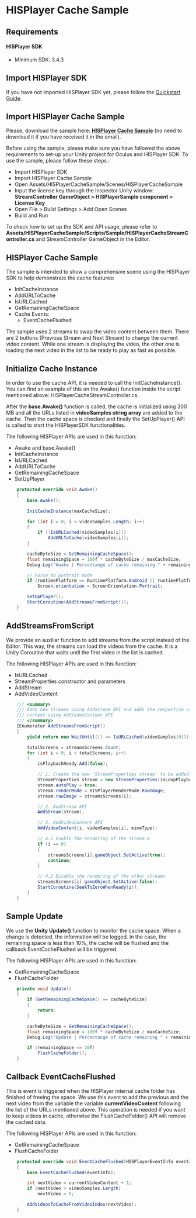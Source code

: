 # HISPlayer Cache Sample

## Requirements

#### HISPlayer SDK
- Minimum SDK: 3.4.3

## Import HISPlayer SDK
If you have not imported HISPlayer SDK yet, please follow the [Quickstart Guide](https://hisplayer.github.io/UnityAndroid-SDK/#/./setup-guide?id=quickstart-guide).

## Import HISPlayer Cache Sample
Please, download the sample here: [**HISPlayer Cache Sample**](https://downloads.hisplayer.com/Unity/AllPlatforms/HISPlayerCacheSample.unitypackage) (no need to download it if you have received it in the email). 

Before using the sample, please make sure you have followed the above requirements to set-up your Unity project for Oculus and HISPlayer SDK. To use the sample, please follow these steps :
  - Import HISPlayer SDK
  - Import HISPlayer Cache Sample
  - Open Assets/HISPlayerCacheSample/Scenes/HISPlayerCacheSample
  - Input the license key through the Inspector Unity window: **StreamController GameObject > HISPlayerSample component > License Key**
  - Open File > Build Settings > Add Open Scenes
  - Build and Run

To check how to set up the SDK and API usage, please refer to **Assets/HISPlayerCacheSample/Scripts/Sample/HISPlayerCacheStreamController.cs** and StreamController GameObject in the Editor.


## HISPlayer Cache Sample

The sample is intended to show a comprehensive scene using the HISPlayer SDK to help demonstrate the cache features:

 * InitCacheInstance
 * AddURLToCache
 * IsURLCached
 * GetRemainingCacheSpace
 * Cache Events:
   * EventCacheFlushed

The sample uses 2 streams to swap the video content between them. There are 2 buttons (Previous Stream and Next Stream) to change the current video content. While one stream is 
displaying the video, the other one is loading the next video in the list to be ready to play as fast as possible.

## Initialize Cache Instance

In order to use the cache API, it is needed to call the InitCacheInstance(). You can find an example of this on the Awake() function inside the script mentioned above: HISPlayerCacheStreamController.cs.

After the **base.Awake()** function is called, the cache is initialized using 300 MB and all the URLs listed in **videoSamples string array** are added to the cache.
Then the cache space is checked and finally the SetUpPlayer() API is called to start the HISPlayerSDK functionalities.

The following HISPlayer APIs are used in this function:

* Awake and base.Awake()
* InitCacheInstance
* IsURLCached
* AddURLToCache
* GetRemainingCacheSpace
* SetUpPlayer

```C#
    protected override void Awake()
    {
        base.Awake();

        InitCacheInstance(maxCacheSize);

        for (int i = 0; i < videoSamples.Length; i++)
        {
            if (!IsURLCached(videoSamples[i]))
                AddURLToCache(videoSamples[i]);
        }

        cacheByteSize = GetRemainingCacheSpace();
        float remainingSpace = 100f * cacheByteSize / maxCacheSize;
        Debug.Log("Awake | Percentange of cache remaining " + remainingSpace + "%");

        // Force to portrait mode
        if (runtimePlatform == RuntimePlatform.Android || runtimePlatform == RuntimePlatform.IPhonePlayer)
            Screen.orientation = ScreenOrientation.Portrait;

        SetUpPlayer();
        StartCoroutine(AddStreamsFromScript());
    }
```

## AddStreamsFromScript

We provide an auxiliar function to add streams from the script instead of the Editor. This way, the streams can load the videos from the cache.
It is a Unity Coroutine that waits until the first video in the list is cached. 

The following HISPlayer APIs are used in this function:

* IsURLCached
* StreamProperties constructor and parameters
* AddStream
* AddVideoContent

```C#
    /// <summary>
    /// Adds new streams using AddStream API and adds the respective video
    /// content using AddVideoContent API
    /// </summary>
    IEnumerator AddStreamsFromScript()
    {
        yield return new WaitUntil(() => IsURLCached(videoSamples[0]));

        totalScreens = streamsScreens.Count;
        for (int i = 0; i < totalScreens; i++)
        {
            isPlaybackReady.Add(false);

            // 1. Create the new 'StreamProperties stream' to be added
            StreamProperties stream = new StreamProperties(isLoopPlaybackEnabled: true);
            stream.autoPlay = true;
            stream.renderMode = HISPlayerRenderMode.RawImage;
            stream.rawImage = streamsScreens[i];

            // 2. AddStream API
            AddStream(stream);

            // 3. AddVideoContent API
            AddVideoContent(i, videoSamples[i], mimeType);

            // 4.1 Enable the rendering of the stream 0 
            if (i == 0)
            {
                streamsScreens[i].gameObject.SetActive(true);
                continue;
            }

            // 4.2 Disable the rendering of the other streams
            streamsScreens[i].gameObject.SetActive(false);
            StartCoroutine(SeekToZeroWhenReady(i));
        }
    }
```

## Sample Update

We use the **Unity Update()** function to monitor the cache space. When a change is detected, the information will be logged. 
In the case, the remaining space is less than 10%, the cache will be flushed and the callback EventCacheFlushed will be triggered.

The following HISPlayer APIs are used in this function:

* GetRemainingCacheSpace
* FlushCacheFolder

```C#
    private void Update()
    {
        if (GetRemainingCacheSpace() == cacheByteSize)
        {
            return;
        }

        cacheByteSize = GetRemainingCacheSpace();
        float remainingSpace = 100f * cacheByteSize / maxCacheSize;
        Debug.Log("Update | Percentange of cache remaining " + remainingSpace + "%");

        if (remainingSpace <= 10f)
            FlushCacheFolder();
    }
```

## Callback EventCacheFlushed

This is event is triggered when the HISPlayer internal cache folder has finished of freeing the space. We use this event to add the previous and the next video from the variable 
the variable **currentVideoContent** following the list of the URLs mentioned above. This operation is needed if you want to keep videos in cache, otherwise the FlushCacheFolder() API will remove the cached data.

The following HISPlayer APIs are used in this function:

* GetRemainingCacheSpace
* FlushCacheFolder

```C#
    protected override void EventCacheFlushed(HISPlayerEventInfo eventInfo)
    {
        base.EventCacheFlushed(eventInfo);

        int nextVideo = currentVideoContent + 1;
        if (nextVideo > videoSamples.Length)
            nextVideo = 0;

        AddVideosToCacheFromVideoIndex(nextVideo);
    }
```
